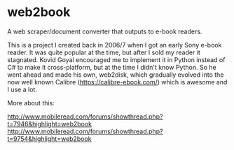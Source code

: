 web2book
========

A web scraper/document converter that outputs to e-book readers.

This is a project I created back in 2006/7 when I got an early Sony 
e-book reader. It was quite popular at the time, but after I sold
my reader it stagnated. Kovid Goyal encouraged me to implement it 
in Python instead of C# to make it cross-platform, but at the time I
didn't know Python. So he went ahead and made his own, web2disk, which
gradually evolved into the now well known Calibre (https://calibre-ebook.com/)
which is awesome and I use a lot.

More about this:

http://www.mobileread.com/forums/showthread.php?t=7946&highlight=web2book
http://www.mobileread.com/forums/showthread.php?t=9754&highlight=web2book

